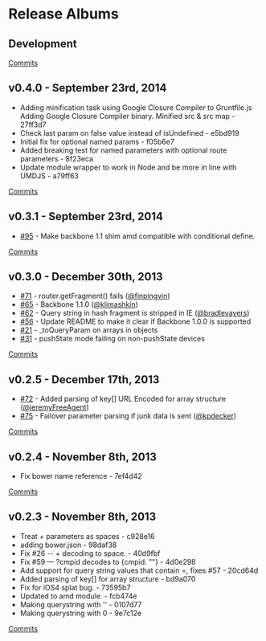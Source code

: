 # Release Albums

## Development

[Commits](https://github.com/jhudson8/backbone-query-parameters/compare/v0.4.0...master)

## v0.4.0 - September 23rd, 2014
- Adding minification task using Google Closure Compiler to Gruntfile.js Adding Google Closure Compiler binary. Minified src & src map - 27ff3d7
- Check last param on false value instead of isUndefined - e5bd919
- Initial fix for optional named params - f05b6e7
- Added breaking test for named parameters with optional route parameters - 8f23eca
- Update module wrapper to work in Node and be more in line with UMDJS - a79ff63

[Commits](https://github.com/jhudson8/backbone-query-parameters/compare/v0.3.1...v0.4.0)

## v0.3.1 - September 23rd, 2014
- [#95](https://github.com/jhudson8/backbone-query-parameters/pull/85) - Make backbone 1.1 shim amd compatible with conditional define.

[Commits](https://github.com/jhudson8/backbone-query-parameters/compare/v0.3.0...v0.3.1)

## v0.3.0 - December 30th, 2013
- [#71](https://github.com/jhudson8/backbone-query-parameters/issues/71) - router.getFragment() fails ([@finpingvin](https://api.github.com/users/finpingvin))
- [#65](https://github.com/jhudson8/backbone-query-parameters/issues/65) - Backbone 1.1.0 ([@klimashkin](https://api.github.com/users/klimashkin))
- [#62](https://github.com/jhudson8/backbone-query-parameters/issues/62) - Query string in hash fragment is stripped in IE ([@bradleyayers](https://api.github.com/users/bradleyayers))
- [#56](https://github.com/jhudson8/backbone-query-parameters/issues/56) - Update README to make it clear if Backbone 1.0.0 is supported
- [#21](https://github.com/jhudson8/backbone-query-parameters/issues/21) - _toQueryParam on arrays in objects
- [#31](https://github.com/jhudson8/backbone-query-parameters/issues/31) - pushState mode failing on non-pushState devices

[Commits](https://github.com/jhudson8/backbone-query-parameters/compare/v0.2.5...v0.3.0)

## v0.2.5 - December 17th, 2013

- [#72](https://github.com/jhudson8/backbone-query-parameters/pull/72) - Added parsing of key[] URL Encoded for array structure ([@jeremyFreeAgent](https://api.github.com/users/jeremyFreeAgent))
- [#75](https://github.com/jhudson8/backbone-query-parameters/pull/75) - Failover parameter parsing if junk data is sent ([@kpdecker](https://api.github.com/users/kpdecker))

[Commits](https://github.com/jhudson8/backbone-query-parameters/compare/v0.2.4...v0.2.5)

## v0.2.4 - November 8th, 2013

- Fix bower name reference - 7ef4d42

[Commits](https://github.com/jhudson8/backbone-query-parameters/compare/v0.2.3...v0.2.4)

## v0.2.3 - November 8th, 2013

- Treat + parameters as spaces - c928e16
- adding bower.json - 98daf38
- Fix #26 -- + decoding to space. - 40d9fbf
- Fix #59 — ?cmpid decodes to {cmpid: ""} - 4d0e298
- Add support for query string values that contain =, fixes #57 - 20cd64d
- Added parsing of key[] for array structure - bd9a070
- Fix for iOS4 splat bug. - 73595b7
- Updated to amd module. - fcb474e
- Making querystring with '' - 0107d77
- Making querystring with 0 - 9e7c12e

[Commits](https://github.com/jhudson8/backbone-query-parameters/compare/v0.2.2...v0.2.3)
